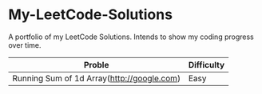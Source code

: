 # My-LeetCode-Solutions
A portfolio of my LeetCode Solutions. Intends to show my coding progress over time.


|        Proble            |  Difficulty   |
| ------------------------ | ------------- |
| Running Sum of 1d Array(http://google.com)  |     Easy      |
